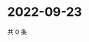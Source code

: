 # 2022-09-23

共 0 条

<!-- BEGIN WEIBO -->
<!-- 最后更新时间 Fri Sep 23 2022 19:15:38 GMT+0800 (China Standard Time) -->

<!-- END WEIBO -->

